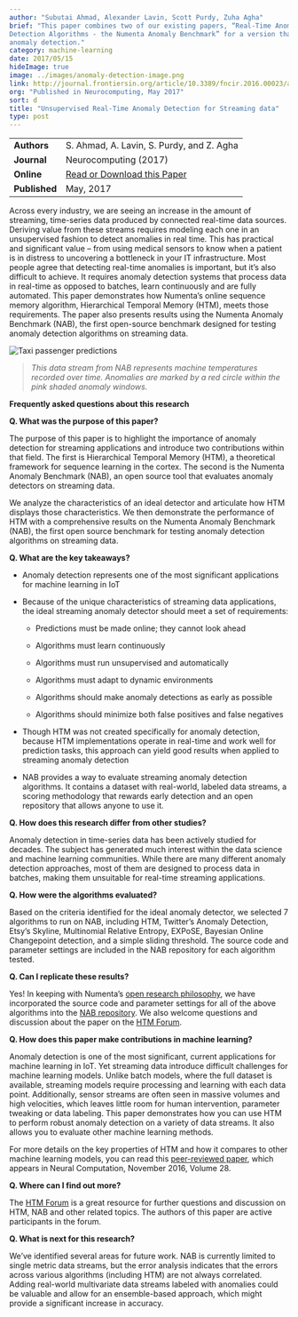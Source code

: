 ```yaml
---
author: "Subutai Ahmad, Alexander Lavin, Scott Purdy, Zuha Agha"
brief: "This paper combines two of our existing papers, “Real-Time Anomaly Detection for Streaming Analytics” and “Evaluating Real-time Anomaly 
Detection Algorithms - the Numenta Anomaly Benchmark” for a version that appears in a special issue of Neurocomputing that focuses on 
anomaly detection."
category: machine-learning
date: 2017/05/15
hideImage: true
image: ../images/anomaly-detection-image.png
link: http://journal.frontiersin.org/article/10.3389/fncir.2016.00023/abstract
org: "Published in Neurocomputing, May 2017"
sort: d
title: "Unsupervised Real-Time Anomaly Detection for Streaming data"
type: post
---
```


| | |
|-|-|
| **Authors** | S. Ahmad, A. Lavin, S. Purdy, and Z. Agha |
| **Journal** | Neurocomputing (2017) |
| **Online** | [Read or Download this Paper][1] |
| **Published** | May, 2017 |

Across every industry, we are seeing an increase in the amount of
streaming, time-series data produced by connected real-time data
sources. Deriving value from these streams requires modeling each one in
an unsupervised fashion to detect anomalies in real time. This has
practical and significant value – from using medical sensors to know
when a patient is in distress to uncovering a bottleneck in your IT
infrastructure. Most people agree that detecting real-time anomalies is
important, but it’s also difficult to achieve. It requires anomaly
detection systems that process data in real-time as opposed to batches,
learn continuously and are fully automated. This paper demonstrates how
Numenta’s online sequence memory algorithm, Hierarchical Temporal Memory
(HTM), meets those requirements. The paper also presents results using
the Numenta Anomaly Benchmark (NAB), the first open-source benchmark
designed for testing anomaly detection algorithms on streaming data.

![Taxi passenger predictions](../images/anomaly-detection-image.png)
> *This data stream from NAB represents machine temperatures recorded
  over time. Anomalies are marked by a red circle within the pink 
  shaded anomaly windows.*


**Frequently asked questions about this research**

**Q. What was the purpose of this paper?**

The purpose of this paper is to highlight the importance of anomaly
detection for streaming applications and introduce two contributions
within that field. The first is Hierarchical Temporal Memory (HTM), a
theoretical framework for sequence learning in the cortex. The second is
the Numenta Anomaly Benchmark (NAB), an open source tool that evaluates
anomaly detectors on streaming data.

We analyze the characteristics of an ideal detector and articulate how
HTM displays those characteristics. We then demonstrate the performance
of HTM with a comprehensive results on the Numenta Anomaly Benchmark
(NAB), the first open source benchmark for testing anomaly detection
algorithms on streaming data.

**Q. What are the key takeaways?**

-   Anomaly detection represents one of the most significant
    applications for machine learning in IoT

-   Because of the unique characteristics of streaming data
    applications, the ideal streaming anomaly detector should meet a set
    of requirements:

    -   Predictions must be made online; they cannot look ahead

    -   Algorithms must learn continuously

    -   Algorithms must run unsupervised and automatically

    -   Algorithms must adapt to dynamic environments

    -   Algorithms should make anomaly detections as early as possible

    -   Algorithms should minimize both false positives and false
        negatives

-   Though HTM was not created specifically for anomaly detection,
    because HTM implementations operate in real-time and work well for
    prediction tasks, this approach can yield good results when applied
    to streaming anomaly detection

-   NAB provides a way to evaluate streaming anomaly detection
    algorithms. It contains a dataset with real-world, labeled data
    streams, a scoring methodology that rewards early detection and an
    open repository that allows anyone to use it.

**Q. How does this research differ from other studies?**

Anomaly detection in time-series data has been actively studied for
decades. The subject has generated much interest within the data science
and machine learning communities. While there are many different anomaly
detection approaches, most of them are designed to process data in
batches, making them unsuitable for real-time streaming applications.

**Q. How were the algorithms evaluated?**

Based on the criteria identified for the ideal anomaly detector, we
selected 7 algorithms to run on NAB, including HTM, Twitter’s Anomaly
Detection, Etsy’s Skyline, Multinomial Relative Entropy, EXPoSE,
Bayesian Online Changepoint detection, and a simple sliding threshold.
The source code and parameter settings are included in the NAB
repository for each algorithm tested.

**Q. Can I replicate these results?**

Yes! In keeping with Numenta’s [open research
philosophy](http://numenta.com/blog/2014/09/17/increasing-research-transparency/),
we have incorporated the source code and parameter settings for all of
the above algorithms into the [NAB
repository](https://github.com/numenta/NAB). We also welcome questions
and discussion about the paper on the [HTM
Forum](https://discourse.numenta.org/).

**Q. How does this paper make contributions in machine learning?**

Anomaly detection is one of the most significant, current applications
for machine learning in IoT. Yet streaming data introduce difficult
challenges for machine learning models. Unlike batch models, where the
full dataset is available, streaming models require processing and
learning with each data point. Additionally, sensor streams are often
seen in massive volumes and high velocities, which leaves little room
for human intervention, parameter tweaking or data labeling. This paper
demonstrates how you can use HTM to perform robust anomaly detection on
a variety of data streams. It also allows you to evaluate other machine
learning methods.

For more details on the key properties of HTM and how it compares to
other machine learning models, you can read this [peer-reviewed
paper](http://numenta.com/papers/continuous-online-sequence-learning-with-an-unsupervised-neural-network-model/),
which appears in Neural Computation, November 2016, Volume 28.

**Q. Where can I find out more?**

The [HTM Forum](https://discourse.numenta.org/) is a great resource for
further questions and discussion on HTM, NAB and other related topics.
The authors of this paper are active participants in the forum.

**Q. What is next for this research?**

We’ve identified several areas for future work. NAB is currently limited
to single metric data streams, but the error analysis indicates that the
errors across various algorithms (including HTM) are not always
correlated. Adding real-world multivariate data streams labeled with
anomalies could be valuable and allow for an ensemble-based approach,
which might provide a significant increase in accuracy.

[1]: http://journal.frontiersin.org/article/10.3389/fncir.2016.00023/full
